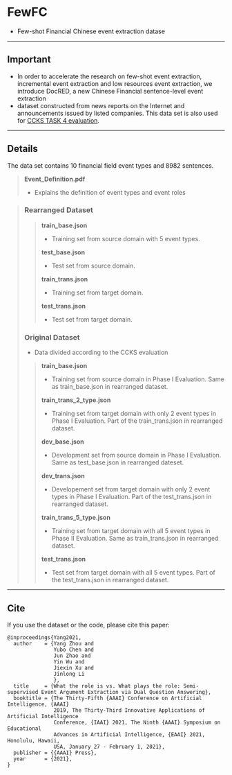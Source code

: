 # FewFC
* Few-shot Financial Chinese event extraction datase
--------
## Important
* In order to accelerate the research on few-shot event extraction, incremental event extraction and low resources event extraction, we introduce DocRED, a new Chinese Financial sentence-level event extraction
* dataset constructed from news reports on the Internet and announcements issued by listed companies.
  This data set is also used for [CCKS TASK 4 evaluation](https://biendata.xyz/competition/ccks_2020_4_1/).

--------
## Details

The data set contains 10 financial field event types and 8982 sentences.

> **Event_Definition.pdf**
>
> * Explains the definition of event types and event roles

> ### Rearranged Dataset
>
> > **train_base.json**
> >
> > * Training set from source domain with 5 event types.
> >
> > **test_base.json**
> >
> > * Test set from source domain.
> >
> > **train_trans.json**
> >
> > * Training set from target domain.
> >
> >  **test_trans.json**
> >
> > * Test set from target domain.
>
> ### Original Dataset
>
> * Data divided according to the CCKS evaluation
>
> > **train_base.json**
> >
> > * Training set from source domain in Phase I Evaluation. Same as train_base.json in rearranged dataset.
> >
> > **train_trans_2_type.json**
> >
> > * Training set from target domain with only 2 event types in Phase I Evaluation. Part of the train_trans.json in rearranged dataset.
> >
> > **dev_base.json**
> >
> > * Development set from source domain in Phase I Evaluation. Same as test_base.json in rearranged dateset.
> >
> > **dev_trans.json**
> >
> > * Developement set from target domain with only 2 event types in Phase I Evaluation. Part of the test_trans.json in rearranged dataset.
> >
> > **train_trans_5_type.json**
> >
> > * Training set from target domain with all 5 event types in Phase II Evaluation. Same as train_trans.json in rearranged dataset.
> >
> > **test_trans.json**
> >
> > * Test set from target domain with all 5 event types. Part of the test_trans.json in rearranged dataset.

---

## Cite

If you use the dataset or the code, please cite this paper:

```
@inproceedings{Yang2021,
  author    = {Yang Zhou and
               Yubo Chen and
               Jun Zhao and
               Yin Wu and
               Jiexin Xu and
               Jinlong Li
               },
  title     = {What the role is vs. What plays the role: Semi-supervised Event Argument Extraction via Dual Question Answering},
  booktitle = {The Thirty-Fifth {AAAI} Conference on Artificial Intelligence, {AAAI}
               2019, The Thirty-Third Innovative Applications of Artificial Intelligence
               Conference, {IAAI} 2021, The Ninth {AAAI} Symposium on Educational
               Advances in Artificial Intelligence, {EAAI} 2021, Honolulu, Hawaii,
               USA, January 27 - February 1, 2021},
  publisher = {{AAAI} Press},
  year      = {2021},
}
```





